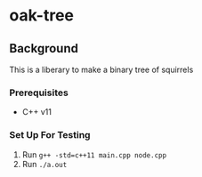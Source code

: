 # oak-tree

## Background

This is a liberary to make a binary tree of squirrels

### Prerequisites


- C++ v11

### Set Up For Testing 


1. Run `g++ -std=c++11 main.cpp node.cpp`
2. Run `./a.out`
